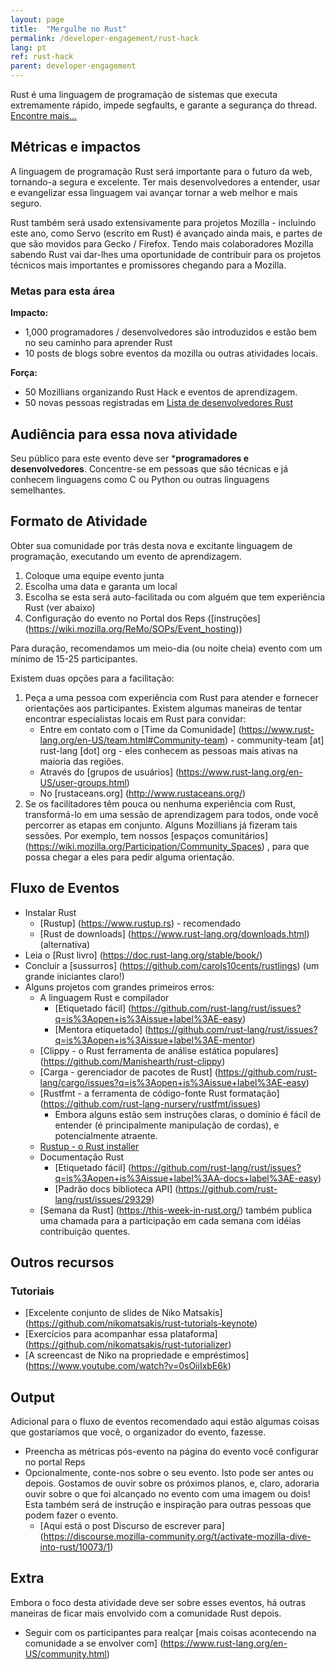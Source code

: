 ```yaml
---
layout: page
title:  "Mergulhe no Rust"
permalink: /developer-engagement/rust-hack
lang: pt
ref: rust-hack
parent: developer-engagement
---
```


Rust é uma linguagem de programação de sistemas que executa extremamente rápido, impede segfaults, e garante a segurança do thread. [Encontre mais...](https://www.rust-lang.org)

## Métricas e impactos

A linguagem de programação Rust será importante para o futuro da web, tornando-a segura e excelente. Ter mais desenvolvedores a entender, usar e evangelizar essa linguagem vai avançar tornar a web melhor e mais seguro.

Rust também será usado extensivamente para projetos Mozilla - incluindo este ano, como Servo (escrito em Rust) é avançado ainda mais, e partes de que são movidos para Gecko / Firefox. Tendo mais colaboradores Mozilla sabendo Rust vai dar-lhes uma oportunidade de contribuir para os projetos técnicos mais importantes e promissores chegando para a Mozilla.

### Metas para esta área

__Impacto:__

* 1,000 programadores / desenvolvedores são introduzidos e estão bem no seu caminho para aprender Rust
* 10 posts de blogs sobre eventos da mozilla ou outras atividades locais.

__Força:__

* 50 Mozillians organizando Rust Hack e eventos de aprendizagem.
* 50 novas pessoas registradas em  [Lista de desenvolvedores Rust](https://users.rust-lang.org)

## Audiência para essa nova atividade

Seu público para este evento deve ser ***programadores e desenvolvedores**. Concentre-se em pessoas que são técnicas e já conhecem linguagens como C ou Python ou outras linguagens semelhantes.

## Formato de Atividade

Obter sua comunidade por trás desta nova e excitante linguagem de programação, executando um evento de aprendizagem.

1. Coloque uma equipe evento junta
2. Escolha uma data e garanta um local
3. Escolha se esta será auto-facilitada ou com alguém que tem experiência Rust (ver abaixo)
4. Configuração do evento no  Portal dos Reps ([instruções] (https://wiki.mozilla.org/ReMo/SOPs/Event_hosting))

Para duração, recomendamos um meio-dia (ou noite cheia) evento com um mínimo de 15-25 participantes.

Existem duas opções para a facilitação:

1. Peça a uma pessoa com experiência com Rust para atender e fornecer orientações aos participantes. Existem algumas maneiras de tentar encontrar especialistas locais em Rust para convidar:
    * Entre em contato com o [Time da Comunidade] (https://www.rust-lang.org/en-US/team.html#Community-team) - community-team [at] rust-lang [dot] org - eles conhecem as pessoas mais ativas na maioria das regiões.
    * Através do [grupos de usuários] (https://www.rust-lang.org/en-US/user-groups.html)
    * No [rustaceans.org] (http://www.rustaceans.org/)
2. Se os facilitadores têm pouca ou nenhuma experiência com Rust, transformá-lo em uma sessão de aprendizagem para todos, onde você percorrer as etapas em conjunto. Alguns Mozillians já fizeram tais sessões. Por exemplo, tem nossos [espaços comunitários] (https://wiki.mozilla.org/Participation/Community_Spaces) , para que possa chegar a eles para pedir alguma orientação.

## Fluxo de Eventos

* Instalar Rust
    * [Rustup] (https://www.rustup.rs) - recomendado
    * [Rust de downloads] (https://www.rust-lang.org/downloads.html) (alternativa)
* Leia o [Rust livro] (https://doc.rust-lang.org/stable/book/)
* Concluir a [sussurros] (https://github.com/carols10cents/rustlings) (um grande iniciantes claro!)
* Alguns projetos com grandes primeiros erros:
    * A linguagem Rust e compilador
        * [Etiquetado fácil] (https://github.com/rust-lang/rust/issues?q=is%3Aopen+is%3Aissue+label%3AE-easy)
        * [Mentora etiquetado] (https://github.com/rust-lang/rust/issues?q=is%3Aopen+is%3Aissue+label%3AE-mentor)
    * [Clippy - o Rust ferramenta de análise estática populares] (https://github.com/Manishearth/rust-clippy)
    * [Carga - gerenciador de pacotes de Rust] (https://github.com/rust-lang/cargo/issues?q=is%3Aopen+is%3Aissue+label%3AE-easy)
    * [Rustfmt - a ferramenta de código-fonte Rust formatação] (https://github.com/rust-lang-nursery/rustfmt/issues)
        * Embora alguns estão sem instruções claras, o domínio é fácil de entender (é principalmente manipulação de cordas), e potencialmente atraente.
    * [Rustup - o Rust installer](https://github.com/rust-lang-nursery/rustup.rs/issues?q=is%3Aopen+is%3Aissue+label%3A%22help+wanted%22)
    * Documentação Rust
        * [Etiquetado fácil] (https://github.com/rust-lang/rust/issues?q=is%3Aopen+is%3Aissue+label%3AA-docs+label%3AE-easy)
        * [Padrão docs biblioteca API] (https://github.com/rust-lang/rust/issues/29329)
    * [Semana da Rust] (https://this-week-in-rust.org/) também publica uma chamada para a participação em cada semana com idéias contribuição quentes.

## Outros recursos

### Tutoriais

* [Excelente conjunto de slides de Niko Matsakis] (https://github.com/nikomatsakis/rust-tutorials-keynote)
* [Exercícios para acompanhar essa plataforma] (https://github.com/nikomatsakis/rust-tutorializer)
* [A screencast de Niko na propriedade e empréstimos] (https://www.youtube.com/watch?v=0sOiiIxbE6k)

## Output
Adicional para o fluxo de eventos recomendado aqui estão algumas coisas que gostaríamos que você, o organizador do evento, fazesse.

* Preencha as métricas pós-evento na página do evento você configurar no portal Reps
* Opcionalmente, conte-nos sobre o seu evento. Isto pode ser antes ou depois. Gostamos de ouvir sobre os próximos planos, e, claro, adoraria ouvir sobre o que foi alcançado no evento com uma imagem ou dois! Esta também será de instrução e inspiração para outras pessoas que podem fazer o evento.
    * [Aqui está o post Discurso de escrever para] (https://discourse.mozilla-community.org/t/activate-mozilla-dive-into-rust/10073/1)

## Extra
Embora o foco desta atividade deve ser sobre esses eventos, há outras maneiras de ficar mais envolvido com a comunidade Rust depois.

* Seguir com os participantes para realçar [mais coisas acontecendo na comunidade a se envolver com] (https://www.rust-lang.org/en-US/community.html)
